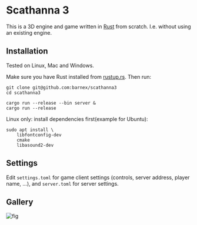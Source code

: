 # Scathanna 3

This is a 3D engine and game written in [Rust](https://rust-lang.org) from scratch. I.e. without using an existing engine.

## Installation

Tested on Linux, Mac and Windows.

Make sure you have Rust installed from [rustup.rs](http://rustup.rs). Then run:

```
git clone git@github.com:barnex/scathanna3
cd scathanna3

cargo run --release --bin server &
cargo run --release
```

Linux only: install dependencies first(example for Ubuntu):

```
sudo apt install \
	libfontconfig-dev
	cmake
	libasound2-dev
```

## Settings

Edit `settings.toml` for game client settings (controls, server address, player name, ...), and `server.toml` for server settings.




## Gallery


![fig](shots/088-ferris_cove.jpg)

